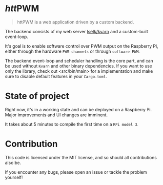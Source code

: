 # *htt***PWM**

> httPWM is a web application driven by a custom backend.

The backend consists of my web server [Iselk/kvarn](https://github.com/Iselk/kvarn)
and a custom-built event-loop.

It's goal is to enable software control over PWM output on the Raspberry Pi,
either through the hardware `PWM channels` or through `software PWM`.

The backend event-loop and scheduler handling is the core part, and can be used without `Kvarn` and other binary dependencies.
If you want to use only the library, check out <src/bin/main> for a implementation and make sure to disable default features in your `Cargo.toml`.


# State of project

Right now, it's in a working state and can be deployed on a Raspberry Pi. Major improvements and UI changes are imminent.

It takes about 5 minutes to compile the first time on a `RPi model 3`.


# Contribution

This code is licensed under the MIT license, and so should all contributions also be.

If you encounter any bugs, please open an issue or tackle the problem yourself!
